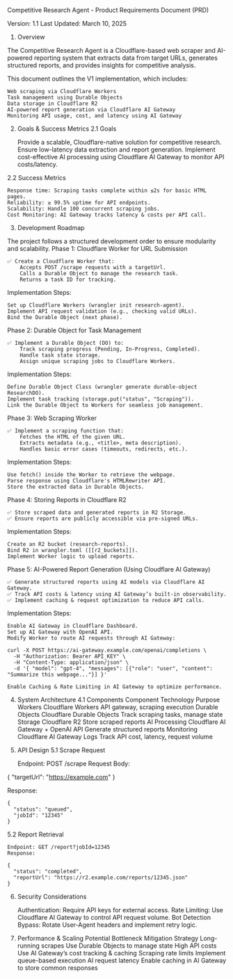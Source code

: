 Competitive Research Agent - Product Requirements Document (PRD)

Version: 1.1
Last Updated: March 10, 2025
1. Overview

The Competitive Research Agent is a Cloudflare-based web scraper and AI-powered reporting system that extracts data from target URLs, generates structured reports, and provides insights for competitive analysis.

This document outlines the V1 implementation, which includes:

    Web scraping via Cloudflare Workers
    Task management using Durable Objects
    Data storage in Cloudflare R2
    AI-powered report generation via Cloudflare AI Gateway
    Monitoring API usage, cost, and latency using AI Gateway

2. Goals & Success Metrics
2.1 Goals

    Provide a scalable, Cloudflare-native solution for competitive research.
    Ensure low-latency data extraction and report generation.
    Implement cost-effective AI processing using Cloudflare AI Gateway to monitor API costs/latency.

2.2 Success Metrics

    Response time: Scraping tasks complete within ≤2s for basic HTML pages.
    Reliability: ≥ 99.5% uptime for API endpoints.
    Scalability: Handle 100 concurrent scraping jobs.
    Cost Monitoring: AI Gateway tracks latency & costs per API call.

3. Development Roadmap

The project follows a structured development order to ensure modularity and scalability.
Phase 1: Cloudflare Worker for URL Submission

    ✅ Create a Cloudflare Worker that:
        Accepts POST /scrape requests with a targetUrl.
        Calls a Durable Object to manage the research task.
        Returns a task ID for tracking.

Implementation Steps:

    Set up Cloudflare Workers (wrangler init research-agent).
    Implement API request validation (e.g., checking valid URLs).
    Bind the Durable Object (next phase).

Phase 2: Durable Object for Task Management

    ✅ Implement a Durable Object (DO) to:
        Track scraping progress (Pending, In-Progress, Completed).
        Handle task state storage.
        Assign unique scraping jobs to Cloudflare Workers.

Implementation Steps:

    Define Durable Object Class (wrangler generate durable-object ResearchDO).
    Implement task tracking (storage.put("status", "Scraping")).
    Link the Durable Object to Workers for seamless job management.

Phase 3: Web Scraping Worker

    ✅ Implement a scraping function that:
        Fetches the HTML of the given URL.
        Extracts metadata (e.g., <title>, meta description).
        Handles basic error cases (timeouts, redirects, etc.).

Implementation Steps:

    Use fetch() inside the Worker to retrieve the webpage.
    Parse response using Cloudflare's HTMLRewriter API.
    Store the extracted data in Durable Objects.

Phase 4: Storing Reports in Cloudflare R2

    ✅ Store scraped data and generated reports in R2 Storage.
    ✅ Ensure reports are publicly accessible via pre-signed URLs.

Implementation Steps:

    Create an R2 bucket (research-reports).
    Bind R2 in wrangler.toml ([[r2_buckets]]).
    Implement Worker logic to upload reports.

Phase 5: AI-Powered Report Generation (Using Cloudflare AI Gateway)

    ✅ Generate structured reports using AI models via Cloudflare AI Gateway.
    ✅ Track API costs & latency using AI Gateway’s built-in observability.
    ✅ Implement caching & request optimization to reduce API calls.

Implementation Steps:

    Enable AI Gateway in Cloudflare Dashboard.
    Set up AI Gateway with OpenAI API.
    Modify Worker to route AI requests through AI Gateway:

    curl -X POST https://ai-gateway.example.com/openai/completions \
      -H "Authorization: Bearer API_KEY" \
      -H "Content-Type: application/json" \
      -d '{ "model": "gpt-4", "messages": [{"role": "user", "content": "Summarize this webpage..."}] }'

    Enable Caching & Rate Limiting in AI Gateway to optimize performance.

4. System Architecture
4.1 Components
Component	Technology	Purpose
Workers	Cloudflare Workers	API gateway, scraping execution
Durable Objects	Cloudflare Durable Objects	Track scraping tasks, manage state
Storage	Cloudflare R2	Store scraped reports
AI Processing	Cloudflare AI Gateway + OpenAI API	Generate structured reports
Monitoring	Cloudflare AI Gateway Logs	Track API cost, latency, request volume
5. API Design
5.1 Scrape Request

    Endpoint: POST /scrape
    Request Body:

{
  "targetUrl": "https://example.com"
}

Response:

    {
      "status": "queued",
      "jobId": "12345"
    }

5.2 Report Retrieval

    Endpoint: GET /report?jobId=12345
    Response:

    {
      "status": "completed",
      "reportUrl": "https://r2.example.com/reports/12345.json"
    }

6. Security Considerations

    Authentication: Require API keys for external access.
    Rate Limiting: Use Cloudflare AI Gateway to control API request volume.
    Bot Detection Bypass: Rotate User-Agent headers and implement retry logic.

7. Performance & Scaling
Potential Bottleneck	Mitigation Strategy
Long-running scrapes	Use Durable Objects to manage state
High API costs	Use AI Gateway’s cost tracking & caching
Scraping rate limits	Implement queue-based execution
AI request latency	Enable caching in AI Gateway to store common responses
